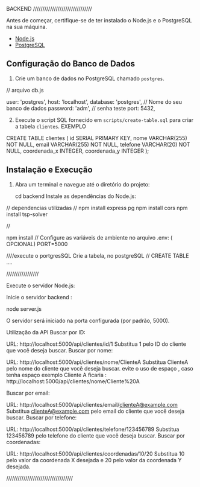 
BACKEND ///////////////////////////////

Antes de começar, certifique-se de ter instalado o Node.js e o PostgreSQL na sua máquina.

- [Node.js](https://nodejs.org/)
- [PostgreSQL](https://www.postgresql.org/)

## Configuração do Banco de Dados

1. Crie um banco de dados no PostgreSQL chamado `postgres`.

// arquivo db.js

 user: 'postgres',
  host: 'localhost',
  database: 'postgres',  // Nome do seu banco de dados
  password: 'adm', // senha teste
  port: 5432,


2. Execute o script SQL fornecido em `scripts/create-table.sql` para criar a tabela `clientes`.
EXEMPLO

CREATE TABLE clientes (
  id SERIAL PRIMARY KEY,
  nome VARCHAR(255) NOT NULL,
  email VARCHAR(255) NOT NULL,
  telefone VARCHAR(20) NOT NULL,
  coordenada_x INTEGER,
  coordenada_y INTEGER
);

## Instalação e Execução

1. Abra um terminal e navegue até o diretório do projeto:

   
   cd backend
Instale as dependências do Node.js:


// dependencias utilizadas //
npm install express pg
npm install cors 
npm install tsp-solver

//


npm install 
//
Configure as variáveis de ambiente no arquivo .env: ( OPCIONAL) PORT=5000

////execute o portgresSQL
Crie a tabela,  no postgreSQL
//
CREATE TABLE .... 
 

/////////////////





Execute o servidor Node.js:


Inicie o servidor backend :


node server.js


O servidor será iniciado na porta configurada (por padrão, 5000).

Utilização da API
Buscar por ID:

URL: http://localhost:5000/api/clientes/id/1
Substitua 1 pelo ID do cliente que você deseja buscar.
Buscar por nome:

URL: http://localhost:5000/api/clientes/nome/ClienteA
Substitua ClienteA pelo nome do cliente que você deseja buscar. evite o uso de espaço , caso tenha espaço exemplo Cliente A ficaria :
http://localhost:5000/api/clientes/nome/Cliente%20A

Buscar por email:

URL: http://localhost:5000/api/clientes/email/clienteA@example.com
Substitua clienteA@example.com pelo email do cliente que você deseja buscar.
Buscar por telefone:

URL: http://localhost:5000/api/clientes/telefone/123456789
Substitua 123456789 pelo telefone do cliente que você deseja buscar.
Buscar por coordenadas:

URL: http://localhost:5000/api/clientes/coordenadas/10/20
Substitua 10 pelo valor da coordenada X desejada e 20 pelo valor da coordenada Y desejada.



///////////////////////////////////